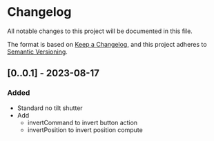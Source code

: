 # Changelog

All notable changes to this project will be documented in this file.

The format is based on [Keep a Changelog](https://keepachangelog.com/en/1.0.0/),
and this project adheres to [Semantic Versioning](https://semver.org/spec/v2.0.0.html).

## [0..0.1] - 2023-08-17

### Added

- Standard no tilt shutter
- Add
  - invertCommand to invert button action
  - invertPosition to invert position compute